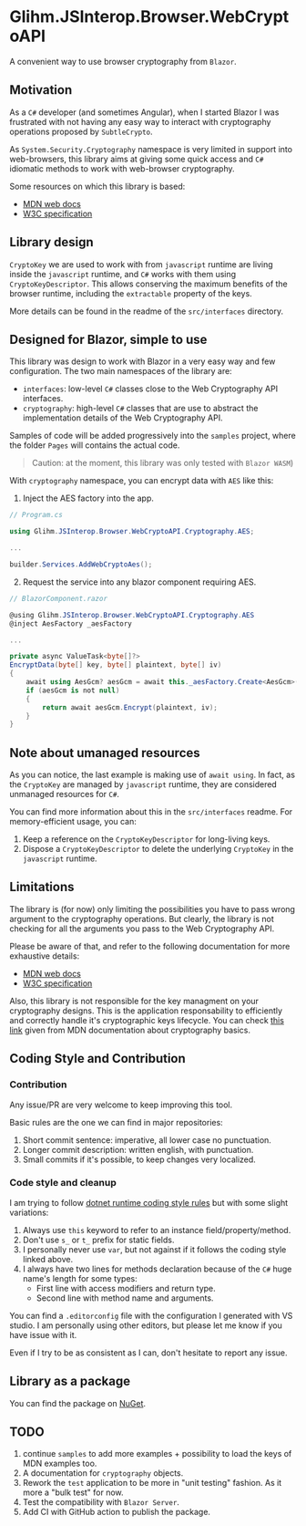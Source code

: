 # Glihm.JSInterop.Browser.WebCryptoAPI

A convenient way to use browser cryptography from `Blazor`.

## Motivation

As a `C#` developer (and sometimes Angular), when I started Blazor I was frustrated with not having
any easy way to interact with cryptography operations proposed by `SubtleCrypto`.

As `System.Security.Cryptography` namespace is very limited in support into web-browsers,
this library aims at giving some quick access and `C#` idiomatic methods to work with
web-browser cryptography.

Some resources on which this library is based:
* [MDN web docs](https://developer.mozilla.org/en-US/docs/Web/API/Web_Crypto_API)
* [W3C specification](https://w3c.github.io/webcrypto/)


## Library design

`CryptoKey` we are used to work with from `javascript` runtime are living inside
the `javascript` runtime, and `C#` works with them using `CryptoKeyDescriptor`.
This allows conserving the maximum benefits of the browser runtime, including
the `extractable` property of the keys.

More details can be found in the readme of the `src/interfaces` directory.


## Designed for Blazor, simple to use

This library was design to work with Blazor in a very easy way and few configuration.
The two main namespaces of the library are:

* `interfaces`: low-level `C#` classes close to the Web Cryptography API interfaces.
* `cryptography`: high-level `C#` classes that are use to abstract the implementation details of the Web Cryptography API.

Samples of code will be added progressively into the `samples` project, where the folder `Pages` will contains the actual code.

> Caution: at the moment, this library was only tested with `Blazor WASM`)

With `cryptography` namespace, you can encrypt data with `AES` like this:

1. Inject the AES factory into the app.
```csharp
// Program.cs

using Glihm.JSInterop.Browser.WebCryptoAPI.Cryptography.AES;

...

builder.Services.AddWebCryptoAes();
```

2. Request the service into any blazor component requiring AES.
```csharp
// BlazorComponent.razor

@using Glihm.JSInterop.Browser.WebCryptoAPI.Cryptography.AES
@inject AesFactory _aesFactory

...

private async ValueTask<byte[]?>
EncryptData(byte[] key, byte[] plaintext, byte[] iv)
{
    await using AesGcm? aesGcm = await this._aesFactory.Create<AesGcm>(key);
    if (aesGcm is not null)
    {
        return await aesGcm.Encrypt(plaintext, iv);
    }
}
```


## Note about umanaged resources

As you can notice, the last example is making use of `await using`.
In fact, as the `CryptoKey` are managed by `javascript` runtime,
they are considered unmanaged resources for `C#`.

You can find more information about this in the `src/interfaces` readme.
For memory-efficient usage, you can:

1. Keep a reference on the `CryptoKeyDescriptor` for long-living keys.
2. Dispose a `CryptoKeyDescriptor` to delete the underlying `CryptoKey` in the `javascript` runtime.


## Limitations

The library is (for now) only limiting the possibilities you have to pass wrong argument
to the cryptography operations. But clearly, the library is not checking for
all the arguments you pass to the Web Cryptography API.

Please be aware of that, and refer to the following documentation for more exhaustive details:
* [MDN web docs](https://developer.mozilla.org/en-US/docs/Web/API/Web_Crypto_API)
* [W3C specification](https://w3c.github.io/webcrypto/)

Also, this library is not responsible for the key managment on your cryptography designs.
This is the application responsability to efficiently and correctly handle it's cryptographic keys lifecycle.
You can check [this link](https://www.crypto101.io/) given from MDN documentation about cryptography basics.


## Coding Style and Contribution

### Contribution
Any issue/PR are very welcome to keep improving this tool.

Basic rules are the one we can find in major repositories:
1. Short commit sentence: imperative, all lower case no punctuation.
2. Longer commit description: written english, with punctuation.
3. Small commits if it's possible, to keep changes very localized.

### Code style and cleanup
I am trying to follow [dotnet runtime coding style rules](https://github.com/dotnet/runtime/blob/main/docs/coding-guidelines/coding-style.md)
but with some slight variations:

1. Always use `this` keyword to refer to an instance field/property/method.
2. Don't use `s_` or `t_` prefix for static fields.
3. I personally never use `var`, but not against if it follows the coding style linked above.
4. I always have two lines for methods declaration because of the `C#` huge name's length for some types:  
    * First line with access modifiers and return type.
    * Second line with method name and arguments.  

You can find a `.editorconfig` file with the configuration I generated with VS studio.
I am personally using other editors, but please let me know if you have issue with it.

Even if I try to be as consistent as I can, don't hesitate to report any issue.

## Library as a package

You can find the package on [NuGet](https://www.nuget.org/packages/Glihm.JSInterop.Browser.WebCryptoAPI/).


## TODO

1. continue `samples` to add more examples + possibility to load the keys of MDN examples too.
2. A documentation for `cryptography` objects.
3. Rework the `test` application to be more in "unit testing" fashion. As it more a "bulk test" for now.
4. Test the compatibility with `Blazor Server`.
5. Add CI with GitHub action to publish the package.
